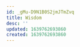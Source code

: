 ```yaml
---
id: _gMu-D9N1B0S2jmJTmZvq
title: Wisdom
desc: ''
updated: 1639762693860
created: 1639762693860
---
```


